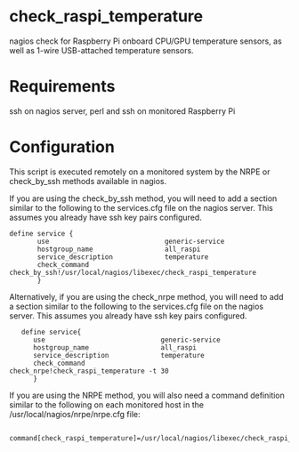 # check_raspi_temperature
nagios check for Raspberry Pi onboard CPU/GPU temperature sensors, as well as 1-wire USB-attached temperature sensors.

# Requirements
ssh on nagios server, perl and ssh on monitored Raspberry Pi

#  Configuration

This script is executed remotely on a monitored system by the NRPE or check_by_ssh methods available in nagios.

If you are using the check_by_ssh method, you will need to add a section similar to the following to the services.cfg file on the nagios server.
This assumes you already have ssh key pairs configured.
```
define service {
       use                             generic-service
       hostgroup_name                  all_raspi
       service_description             temperature
       check_command                   check_by_ssh!/usr/local/nagios/libexec/check_raspi_temperature
       }
 ```
 
 Alternatively, if you are using the check_nrpe method, you will need to add a section similar to the following to the services.cfg file on the nagios server.
This assumes you already have ssh key pairs configured.
```
   define service{
      use                             generic-service
      hostgroup_name                  all_raspi
      service_description             temperature
      check_command                   check_nrpe!check_raspi_temperature -t 30
      }
  ```

If you are using the NRPE method, you will also need a command definition similar to the following on each monitored host in the /usr/local/nagios/nrpe/nrpe.cfg file:
```
    command[check_raspi_temperature]=/usr/local/nagios/libexec/check_raspi_temperature
```
 
